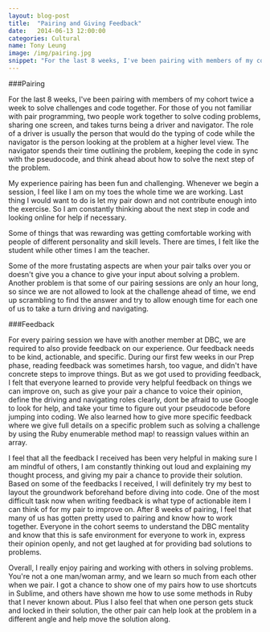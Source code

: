 ```yaml
---
layout: blog-post
title:  "Pairing and Giving Feedback"
date:   2014-06-13 12:00:00
categories: Cultural
name: Tony Leung
image: /img/pairing.jpg 
snippet: "For the last 8 weeks, I've been pairing with members of my cohort twice a week to solve challenges and code together. My cultural blog this week covers the pairing process and the feedback we give each other at DBC."
---
```

###Pairing

For the last 8 weeks, I've been pairing with members of my cohort twice a week to solve challenges and code together. For those of you not familiar with pair programming, two people work together to solve coding problems, sharing one screen, and takes turns being a driver and navigator.  The role of a driver is usually the person that would do the typing of code while the navigator is the person looking at the problem at a higher level view.   The navigator spends their time outlining the problem, keeping the code in sync with the pseudocode, and think ahead about how to solve the next step of the problem.   

My experience pairing has been fun and challenging.   Whenever we begin a session, I feel like I am on my toes the whole time we are working.   Last thing I would want to do is let my pair down and not contribute enough into the exercise.   So I am constantly thinking about the next step in code and looking online for help if necessary.   

Some of things that was rewarding was getting comfortable working with people of different personality and skill levels.   There are times, I felt like the student while other times I am the teacher.   

Some of the more frustating aspects are when your pair talks over you or doesn't give you a chance to give your input about solving a problem.   Another problem is that some of our pairing sessions are only an hour long, so since we are not allowed to look at the challenge ahead of time, we end up scrambling to find the answer and try to allow enough time for each one of us to take a turn driving and navigating.

###Feedback

For every pairing session we have with another member at DBC, we are required to also provide feedback on our experience.  Our feedback needs to be kind, actionable, and specific.   During our first few weeks in our Prep phase, reading feedback was sometimes harsh, too vague, and didn't have concrete steps to improve things.  But as we got used to providing feedback, I felt that everyone learned to provide very helpful feedback on things we can improve on, such as give your pair a chance to voice their opinion, define the driving and navigating roles clearly, dont be afraid to use Google to look for help, and take your time to figure out your pseudocode before jumping into coding.  We also learned how to give more specific feedback where we give full details on a specific problem such as solving a challenge by using the Ruby enumerable method map! to reassign values within an array.   

I feel that all the feedback I received has been very helpful in making sure I am mindful of others, I am constantly thinking out loud and explaining my thought process, and giving my pair a chance to provide their solution.  Based on some of the feedbacks I received, I will definitely try my best to layout the groundwork beforehand before diving into code.  One of the most difficult task now when writing feedback is what type of actionable item I can think of for my pair to improve on.  After 8 weeks of pairing, I feel that many of us has gotten pretty used to pairing and know how to work together.    Everyone in the cohort seems to understand the DBC mentality and know that this is safe environment for everyone to work in, express their opinion openly, and not get laughed at for providing bad solutions to problems.   

Overall, I really enjoy pairing and working with others in solving problems.   You're not a one man/woman army, and we learn so much from each other when we pair.   I got a chance to show one of my pairs how to use shortcuts in Sublime, and others have shown me how to use some methods in Ruby that I never known about.   Plus I also feel that when one person gets stuck and locked in their solution, the other pair can help look at the problem in a different angle and help move the solution along.   
